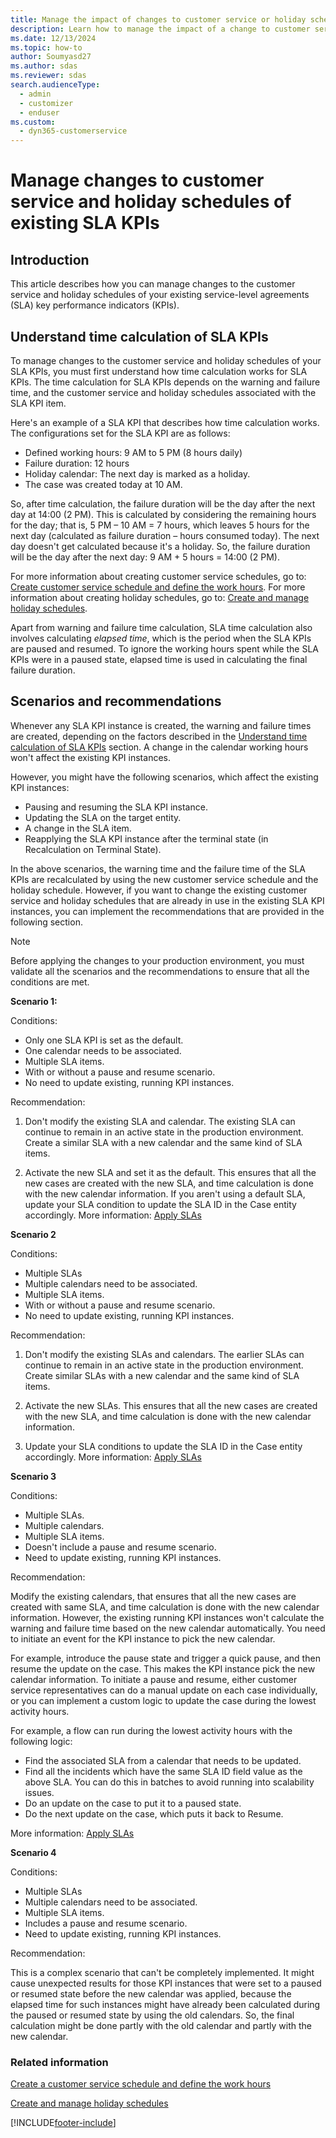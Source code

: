 ```yaml
---
title: Manage the impact of changes to customer service or holiday schedules of SLA KPIs.
description: Learn how to manage the impact of a change to customer service or holiday schedules in Dynamics 365 Customer Service.
ms.date: 12/13/2024
ms.topic: how-to
author: Soumyasd27
ms.author: sdas
ms.reviewer: sdas
search.audienceType: 
  - admin
  - customizer
  - enduser
ms.custom: 
  - dyn365-customerservice
---
```


# Manage changes to customer service and holiday schedules of existing SLA KPIs

## Introduction

This article describes how you can manage changes to the customer service and holiday schedules of your existing service-level agreements (SLA) key performance indicators (KPIs).

## Understand time calculation of SLA KPIs

To manage changes to the customer service and holiday schedules of your SLA KPIs, you must first understand how time calculation works for SLA KPIs. The time calculation for SLA KPIs depends on the warning and failure time, and the customer service and holiday schedules associated with the SLA KPI item. 

Here's an example of a SLA KPI that describes how time calculation works. The configurations set for the SLA KPI are as follows:
- Defined working hours: 9 AM to 5 PM (8 hours daily)
- Failure duration: 12 hours
- Holiday calendar: The next day is marked as a holiday.
- The case was created today at 10 AM.

So, after time calculation, the failure duration will be the day after the next day at 14:00 (2 PM). This is calculated by considering the remaining hours for the day; that is, 5 PM – 10 AM = 7 hours, which leaves 5 hours for the next day (calculated as failure duration – hours consumed today). The next day doesn't get calculated because it's a holiday. So, the failure duration will be the day after the next day: 9 AM + 5 hours = 14:00 (2 PM).

For more information about creating customer service schedules, go to: [Create customer service schedule and define the work hours](create-customer-service-schedule-define-work-hours.md#create-customer-service-schedule-and-define-the-work-hours). For more information about creating holiday schedules, go to: [Create and manage holiday schedules](set-up-holiday-schedule.md#create-and-manage-holiday-schedules).

Apart from warning and failure time calculation, SLA time calculation also involves calculating *elapsed time*, which is the period when the SLA KPIs are paused and resumed. To ignore the working hours spent while the SLA KPIs were in a paused state, elapsed time is used in calculating the final failure duration.

## Scenarios and recommendations

Whenever any SLA KPI instance is created, the warning and failure times are created, depending on the factors described in the [Understand time calculation of SLA KPIs](#understand-time-calculation-of-sla-kpis) section. A change in the calendar working hours won't affect the existing KPI instances.

However, you might have the following scenarios, which affect the existing KPI instances:

- Pausing and resuming the SLA KPI instance.
- Updating the SLA on the target entity.
- A change in the SLA item.
- Reapplying the SLA KPI instance after the terminal state (in Recalculation on Terminal State).

In the above scenarios, the warning time and the failure time of the SLA KPIs are recalculated by using the new customer service schedule and the holiday schedule. However, if you want to change the existing customer service and holiday schedules that are already in use in the existing SLA KPI instances, you can implement the recommendations that are provided in the following section.  

> [!NOTE]
> Before applying the changes to your production environment, you must validate all the scenarios and the recommendations to ensure that all the conditions are met.

**Scenario 1:**

Conditions: 

- Only one SLA KPI is set as the default.
-	One calendar needs to be associated.
-	Multiple SLA items.
-	With or without a pause and resume scenario.
-	No need to update existing, running KPI instances.

Recommendation:
 
1. Don't modify the existing SLA and calendar. The existing SLA can continue to remain in an active state in the production environment. Create a similar SLA with a new calendar and the same kind of SLA items.

1. Activate the new SLA and set it as the default. This ensures that all the new cases are created with the new SLA, and time calculation is done with the new calendar information. If you aren't using a default SLA, update your SLA condition to update the SLA ID in the Case entity accordingly. More information: [Apply SLAs](apply-slas.md#apply-slas)

**Scenario 2**

Conditions: 

- Multiple SLAs
- Multiple calendars need to be associated.
- Multiple SLA items.
- With or without a pause and resume scenario.
- No need to update existing, running KPI instances.

Recommendation:

1. Don't modify the existing SLAs and calendars. The earlier SLAs can continue to remain in an active state in the production environment. Create similar SLAs with a new calendar and the same kind of SLA items.

1. Activate the new SLAs. This ensures that all the new cases are created with the new SLA, and time calculation is done with the new calendar information.

1. Update your SLA conditions to update the SLA ID in the Case entity accordingly. More information: [Apply SLAs](apply-slas.md#apply-slas)

**Scenario 3**

Conditions: 

- Multiple SLAs.
- Multiple calendars.
- Multiple SLA items.
- Doesn't include a pause and resume scenario.
- Need to update existing, running KPI instances.

Recommendation:

Modify the existing calendars, that ensures that all the new cases are created with same SLA, and time calculation is done with the new calendar information. However, the existing running KPI instances won't calculate the warning and failure time based on the new calendar automatically. You need to initiate an event for the KPI instance to pick the new calendar.

For example, introduce the pause state and trigger a quick pause, and then resume the update on the case. This makes the KPI instance pick the new calendar information. To initiate a pause and resume, either customer service representatives can do a manual update on each case individually, or you can implement a custom logic to update the case during the lowest activity hours.

For example, a flow can run during the lowest activity hours with the following logic:

- Find the associated SLA from a calendar that needs to be updated.
- Find all the incidents which have the same SLA ID field value as the above SLA. You can do this in batches to avoid running into scalability issues.
- Do an update on the case to put it to a paused state.
- Do the next update on the case, which puts it back to Resume.

More information: [Apply SLAs](apply-slas.md#apply-slas)

**Scenario 4**

Conditions:
 
- Multiple SLAs
- Multiple calendars need to be associated.
- Multiple SLA items.
- Includes a pause and resume scenario.
- Need to update existing, running KPI instances.

Recommendation:

This is a complex scenario that can't be completely implemented. It might cause unexpected results for those KPI instances that were set to a paused or resumed state before the new calendar was applied, because the elapsed time for such instances might have already been calculated during the paused or resumed state by using the old calendars. So, the final calculation might be done partly with the old calendar and partly with the new calendar.

### Related information

[Create a customer service schedule and define the work hours](create-customer-service-schedule-define-work-hours.md)  

[Create and manage holiday schedules](set-up-holiday-schedule.md#create-and-manage-holiday-schedules)


[!INCLUDE[footer-include](../../includes/footer-banner.md)]
